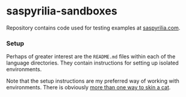 # saspyrilia-sandboxes

Repository contains code used for testing examples at [saspyrilia.com](https://www.saspyrilia.com).

### Setup
Perhaps of greater interest are the `README.md` files within each of the language directories.  They contain instructions for setting up isolated environments.

Note that the setup instructions are my preferred way of working with environments.  There is obviously [more than one way to skin a cat](https://en.wiktionary.org/wiki/there%27s_more_than_one_way_to_skin_a_cat).

